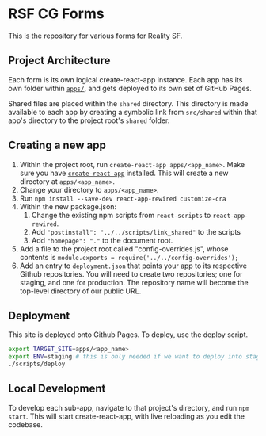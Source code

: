 # RSF CG Forms

This is the repository for various forms for Reality SF.

## Project Architecture

Each form is its own logical create-react-app instance. Each app has its own folder within [`apps/`](apps/), and gets deployed to its own set of GitHub Pages.

Shared files are placed within the `shared` directory. This directory is made available to each app by creating a symbolic link from `src/shared` within that app's directory to the project root's `shared` folder.

## Creating a new app

1. Within the project root, run `create-react-app apps/<app_name>`. Make sure you have [`create-react-app`](https://facebook.github.io/create-react-app/docs/getting-started) installed. This will create a new directory at `apps/<app_name>`.
2. Change your directory to `apps/<app_name>`.
3. Run `npm install --save-dev react-app-rewired customize-cra`
4. Within the new package.json:
    1. Change the existing npm scripts from `react-scripts` to `react-app-rewired`.
    2. Add `"postinstall": "../../scripts/link_shared"` to the scripts
    3. Add `"homepage": "."` to the document root.
5. Add a file to the project root called "config-overrides.js", whose contents is `module.exports = require('../../config-overrides');`
6. Add an entry to `deployment.json` that points your app to its respective Github repositories. You will need to create two repositories; one for staging, and one for production. The repository name will become the top-level directory of our public URL.

## Deployment

This site is deployed onto Github Pages. To deploy, use the deploy script.

```bash
export TARGET_SITE=apps/<app_name>
export ENV=staging # this is only needed if we want to deploy into staging.
./scripts/deploy
```

## Local Development

To develop each sub-app, navigate to that project's directory, and run `npm start`. This will start create-react-app, with live reloading as you edit the codebase.
